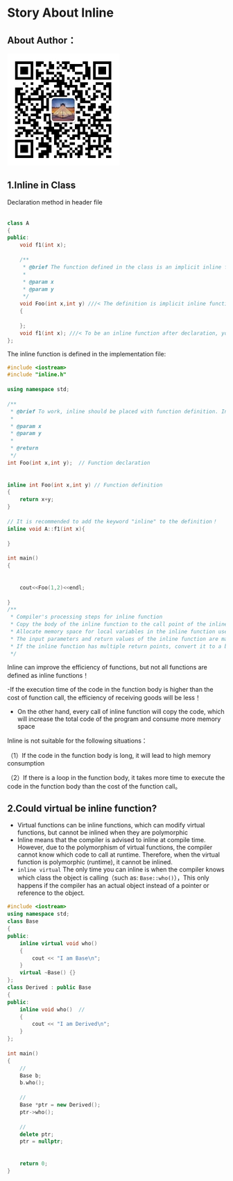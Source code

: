 # Story About Inline

## About Author：



![](../img/wechat.jpg)

## 1.Inline in Class

Declaration method in header file


```c++

class A
{
public:
    void f1(int x); 

    /**
     * @brief The function defined in the class is an implicit inline function. If you want to be an inline function, you must add the inline keyword at the implementation (definition)
     *
     * @param x
     * @param y
     */
    void Foo(int x,int y) ///< The definition is implicit inline function
    {
    
    };
    void f1(int x); ///< To be an inline function after declaration, you must add the inline keyword to the definition  
};
```

The inline function is defined in the implementation file:


```c++
#include <iostream>
#include "inline.h"

using namespace std;

/**
 * @brief To work, inline should be placed with function definition. Inline is a kind of "keyword for implementation, not for declaration"
 *
 * @param x
 * @param y
 *
 * @return 
 */
int Foo(int x,int y);  // Function declaration


inline int Foo(int x,int y) // Function definition
{
    return x+y;
}

// It is recommended to add the keyword "inline" to the definition！
inline void A::f1(int x){

}

int main()
{

    
    cout<<Foo(1,2)<<endl;

}
/**
 * Compiler's processing steps for inline function
 * Copy the body of the inline function to the call point of the inline function;
 * Allocate memory space for local variables in the inline function used
 * The input parameters and return values of the inline function are mapped to the local variable space of the calling method
 * If the inline function has multiple return points, convert it to a branch at the end of the inline function code block (using goto)
 */

```

Inline can improve the efficiency of functions, but not all functions are defined as inline functions！

-If the execution time of the code in the function body is higher than the cost of function call, the efficiency of receiving goods will be less！

- On the other hand, every call of inline function will copy the code, which will increase the total code of the program and consume more memory space

Inline is not suitable for the following situations：

（1）If the code in the function body is long, it will lead to high memory consumption

（2）If there is a loop in the function body, it takes more time to execute the code in the function body than the cost of the function call。

## 2.Could virtual be inline function?

- Virtual functions can be inline functions, which can modify virtual functions, but cannot be inlined when they are polymorphic
- Inline means that the compiler is advised to inline at compile time. However, due to the polymorphism of virtual functions, the compiler cannot know which code to call at runtime. Therefore, when the virtual function is polymorphic (runtime), it cannot be inlined.
- `inline virtual` The only time you can inline is when the compiler knows which class the object is calling（such as: `Base::who()`），This only happens if the compiler has an actual object instead of a pointer or reference to the object.

```c++
#include <iostream>  
using namespace std;
class Base
{
public:
    inline virtual void who()
    {
        cout << "I am Base\n";
    }
    virtual ~Base() {}
};
class Derived : public Base
{
public:
    inline void who()  //
    {
        cout << "I am Derived\n";
    }
};

int main()
{
    // 
    Base b;
    b.who();

    // 
    Base *ptr = new Derived();
    ptr->who();

    // 
    delete ptr;
    ptr = nullptr;

    
    return 0;
} 
```



